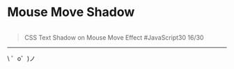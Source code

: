 Mouse Move Shadow
=================

![]()

> CSS Text Shadow on Mouse Move Effect #JavaScript30 16/30

-------------------

\ ゜o゜)ノ
